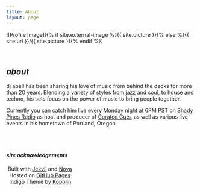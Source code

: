 ```yaml
---
title: About
layout: page
---
```

![Profile Image]({% if site.external-image %}{{ site.picture }}{% else %}{{ site.url }}/{{ site.picture }}{% endif %})

<br>

## _about_

<p>dj abell has been sharing his love of music from behind the decks for more than 20 years. Blending a variety of styles from jazz and soul, to house and techno, his sets focus on the power of music to bring people together. </p>

<p>Currently you can catch him live every Monday night at 6PM PST on <a href="https://shadypinesradio.com/" target="_blank">Shady Pines Radio</a> as host and producer of <a href="https://shows.acast.com/6594ae4e816e230017b9ab76" target="_blank">Curated&nbsp;Cuts</a>, as well as various live events in his hometown of Portland, Oregon.</p>

<!-- <h2>Skills</h2>

<ul class="skill-list">
	<li>HTML - Jade - Haml - Erb</li>
	<li>Responsive (Mobile First)</li>
	<li>CSS (Stylus, Sass, Less)</li>
	<li>Css Frameworks (Bootstrap, Foundation)</li>
	<li>Javascript (Design Patterns, Testes)</li>
	<li>AngularJS - ReactJS</li>
	<li>Grunt - Gulp - Yeoman</li>
	<li>Git</li>
	<li>PHP</li>
	<li>Python</li>
	<li>MySQL - MongoDB</li>
	<li>Scrum and Kanban</li>
	<li>TDD e Continuous Integration</li>
</ul> -->
<br>
<br>

#### _site acknowledgements_

<i class="fa-solid fa-person-digging"></i> ‎ Built with <a href="https://jekyllrb.com/" target="_blank">Jekyll</a> and <a href="https://nova.app/" target="_blank">Nova</a>
<br>
<i class="fa-solid fa-person-shelter"></i> ‎ ‎ Hosted on <a href="https://pages.github.com/" target="_blank">GitHub Pages</a>
<br>
<i class="fa-regular fa-id-card"></i> ‎ ‎ Indigo Theme by <a class="link" href="https://github.com/sergiokopplin/indigo" target="_blank">Kopplin
